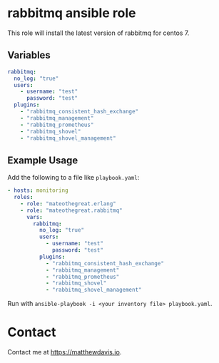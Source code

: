 # rabbitmq ansible role

This role will install the latest version of rabbitmq
for centos 7.

## Variables

```yaml
rabbitmq:
  no_log: "true"
  users:
    - username: "test"
      password: "test"
  plugins:
    - "rabbitmq_consistent_hash_exchange"
    - "rabbitmq_management"
    - "rabbitmq_prometheus"
    - "rabbitmq_shovel"
    - "rabbitmq_shovel_management"
```

## Example Usage

Add the following to a file like `playbook.yaml`:

```yaml
- hosts: monitoring
  roles:
    - role: "mateothegreat.erlang"
    - role: "mateothegreat.rabbitmq"
      vars:
        rabbitmq:
          no_log: "true"
          users:
            - username: "test"
              password: "test"
          plugins:
            - "rabbitmq_consistent_hash_exchange"
            - "rabbitmq_management"
            - "rabbitmq_prometheus"
            - "rabbitmq_shovel"
            - "rabbitmq_shovel_management"
```

Run with `ansible-playbook -i <your inventory file> playbook.yaml`.

# Contact
Contact me at https://matthewdavis.io.
